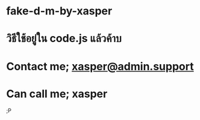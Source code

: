 # fake-d-m-by-xasper
# วิธีใช้อยู่ใน code.js แล้วค้าบ

# Contact me; xasper@admin.support 
# Can call me; xasper 

;P
